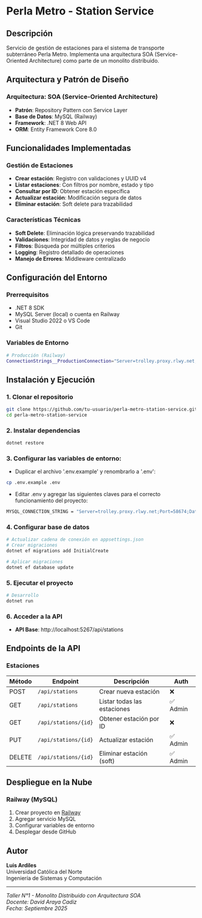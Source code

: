 # Perla Metro - Station Service

## Descripción
Servicio de gestión de estaciones para el sistema de transporte subterráneo Perla Metro. Implementa una arquitectura SOA (Service-Oriented Architecture) como parte de un monolito distribuido.

## Arquitectura y Patrón de Diseño

### Arquitectura: SOA (Service-Oriented Architecture)
- **Patrón**: Repository Pattern con Service Layer
- **Base de Datos**: MySQL (Railway)
- **Framework**: .NET 8 Web API
- **ORM**: Entity Framework Core 8.0

## Funcionalidades Implementadas

### Gestión de Estaciones
- **Crear estación**: Registro con validaciones y UUID v4
- **Listar estaciones**: Con filtros por nombre, estado y tipo
- **Consultar por ID**: Obtener estación específica
- **Actualizar estación**: Modificación segura de datos
- **Eliminar estación**: Soft delete para trazabilidad

### Características Técnicas
- **Soft Delete**: Eliminación lógica preservando trazabilidad
- **Validaciones**: Integridad de datos y reglas de negocio
- **Filtros**: Búsqueda por múltiples criterios
- **Logging**: Registro detallado de operaciones
- **Manejo de Errores**: Middleware centralizado

## Configuración del Entorno

### Prerrequisitos
- .NET 8 SDK
- MySQL Server (local) o cuenta en Railway
- Visual Studio 2022 o VS Code
- Git

### Variables de Entorno
```bash
# Producción (Railway)
ConnectionStrings__ProductionConnection="Server=trolley.proxy.rlwy.net;Port=58674;Database=railway;Uid=root;Pwd=kjhXaiJxIEvIdXUXuUTdcMbiLxQTISOu;SslMode=Preferred;"
```

## Instalación y Ejecución

### 1. Clonar el repositorio
```bash
git clone https://github.com/tu-usuario/perla-metro-station-service.git
cd perla-metro-station-service
```

### 2. Instalar dependencias
```bash
dotnet restore
```
### 3. Configurar las variables de entorno:
- Duplicar el archivo '.env.example' y renombrarlo a '.env':

```bash
cp .env.example .env
```

- Editar .env y agregar las siguientes claves para el correcto funcionamiento del proyecto:

```bash
MYSQL_CONNECTION_STRING = "Server=trolley.proxy.rlwy.net;Port=58674;Database=railway;Uid=root;Pwd=kjhXaiJxIEvIdXUXuUTdcMbiLxQTISOu;SslMode=Preferred;"
```


### 4. Configurar base de datos
```bash
# Actualizar cadena de conexión en appsettings.json
# Crear migraciones
dotnet ef migrations add InitialCreate

# Aplicar migraciones
dotnet ef database update
```

### 5. Ejecutar el proyecto
```bash
# Desarrollo
dotnet run
```

### 6. Acceder a la API
- **API Base**: http://localhost:5267/api/stations
## Endpoints de la API

### Estaciones

| Método | Endpoint | Descripción | Auth |
|--------|----------|-------------|------|
| POST | `/api/stations` | Crear nueva estación | ❌ |
| GET | `/api/stations` | Listar todas las estaciones | ✅ Admin |
| GET | `/api/stations/{id}` | Obtener estación por ID | ❌ |
| PUT | `/api/stations/{id}` | Actualizar estación | ✅ Admin |
| DELETE | `/api/stations/{id}` | Eliminar estación (soft) | ✅ Admin |

## Despliegue en la Nube

### Railway (MySQL)
1. Crear proyecto en [Railway](https://railway.app)
2. Agregar servicio MySQL
3. Configurar variables de entorno
4. Desplegar desde GitHub


## Autor
**Luis Ardiles**  
Universidad Católica del Norte  
Ingeniería de Sistemas y Computación

---
*Taller N°1 - Monolito Distribuido con Arquitectura SOA*  
*Docente: David Araya Cadiz*  
*Fecha: Septiembre 2025*